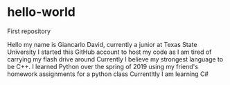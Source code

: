 # hello-world
First repository

Hello my name is Giancarlo David, currently a junior at Texas State University
I started this GitHub account to host my code as I am tired of carrying my flash drive around
Currently I believe my strongest language to be C++.
I learned Python over the spring of 2019 using my friend's homework assignments for a python class
Currentltly I am learning C#
